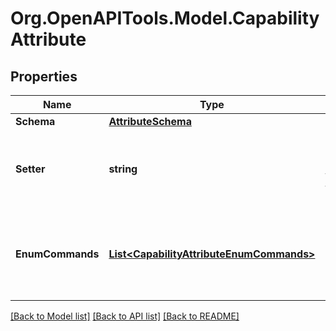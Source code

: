 # Org.OpenAPITools.Model.CapabilityAttribute
## Properties

Name | Type | Description | Notes
------------ | ------------- | ------------- | -------------
**Schema** | [**AttributeSchema**](AttributeSchema.md) |  | [optional] 
**Setter** | **string** | The name of the command that sets this attribute | [optional] 
**EnumCommands** | [**List&lt;CapabilityAttributeEnumCommands&gt;**](CapabilityAttributeEnumCommands.md) | a list of objects that specify which commands set this attribute | [optional] 

[[Back to Model list]](../README.md#documentation-for-models) [[Back to API list]](../README.md#documentation-for-api-endpoints) [[Back to README]](../README.md)

